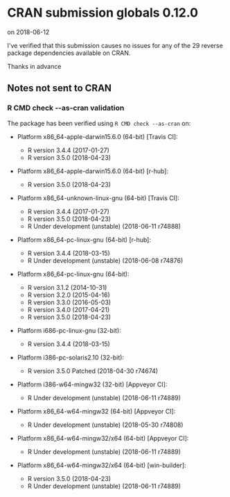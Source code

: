 # CRAN submission globals 0.12.0
on 2018-06-12

I've verified that this submission causes no issues for any of the
29 reverse package dependencies available on CRAN.

Thanks in advance


## Notes not sent to CRAN

### R CMD check --as-cran validation

The package has been verified using `R CMD check --as-cran` on:

* Platform x86_64-apple-darwin15.6.0 (64-bit) [Travis CI]:
  - R version 3.4.4 (2017-01-27)
  - R version 3.5.0 (2018-04-23)

* Platform x86_64-apple-darwin15.6.0 (64-bit) [r-hub]:
  - R version 3.5.0 (2018-04-23)

* Platform x86_64-unknown-linux-gnu (64-bit) [Travis CI]:
  - R version 3.4.4 (2017-01-27)
  - R version 3.5.0 (2018-04-23)
  - R Under development (unstable) (2018-06-11 r74888)

* Platform x86_64-pc-linux-gnu (64-bit) [r-hub]:
  - R version 3.4.4 (2018-03-15)
  - R Under development (unstable) (2018-06-08 r74876)

* Platform x86_64-pc-linux-gnu (64-bit):
  - R version 3.1.2 (2014-10-31)
  - R version 3.2.0 (2015-04-16)
  - R version 3.3.0 (2016-05-03)
  - R version 3.4.0 (2017-04-21)
  - R version 3.5.0 (2018-04-23)

* Platform i686-pc-linux-gnu (32-bit):
  - R version 3.4.4 (2018-03-15)

* Platform i386-pc-solaris2.10 (32-bit):
  - R version 3.5.0 Patched (2018-04-30 r74674)

* Platform i386-w64-mingw32 (32-bit) [Appveyor CI]:
  - R Under development (unstable) (2018-06-11 r74889)

* Platform x86_64-w64-mingw32 (64-bit) [Appveyor CI]:
  - R Under development (unstable) (2018-05-30 r74808)

* Platform x86_64-w64-mingw32/x64 (64-bit) [Appveyor CI]:
  - R Under development (unstable) (2018-06-11 r74889)

* Platform x86_64-w64-mingw32/x64 (64-bit) [win-builder]:
  - R version 3.5.0 (2018-04-23)
  - R Under development (unstable) (2018-06-11 r74889)
